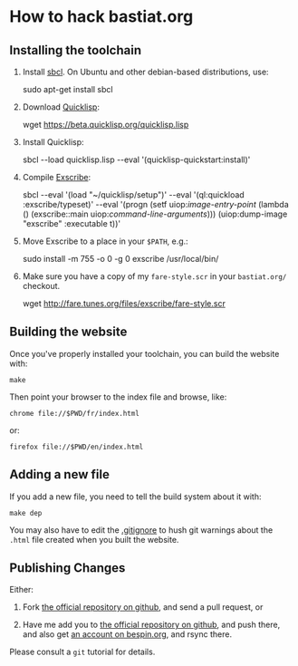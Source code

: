 How to hack bastiat.org
=======================

Installing the toolchain
------------------------

  1. Install [sbcl](http://sbcl.org/). On Ubuntu and other debian-based distributions, use:

        sudo apt-get install sbcl

  2. Download [Quicklisp](https://www.quicklisp.org/beta/):

        wget https://beta.quicklisp.org/quicklisp.lisp

  3. Install Quicklisp:

        sbcl --load quicklisp.lisp --eval '(quicklisp-quickstart:install)'

  4. Compile [Exscribe](http://cliki.net/Exscribe):

        sbcl --eval '(load "~/quicklisp/setup")' --eval '(ql:quickload :exscribe/typeset)' --eval '(progn (setf uiop:*image-entry-point* (lambda () (exscribe::main uiop:*command-line-arguments*))) (uiop:dump-image "exscribe" :executable t))'

  5. Move Exscribe to a place in your `$PATH`, e.g.:

        sudo install -m 755 -o 0 -g 0 exscribe /usr/local/bin/

  6. Make sure you have a copy of my `fare-style.scr` in your `bastiat.org/` checkout.

        wget http://fare.tunes.org/files/exscribe/fare-style.scr


Building the website
--------------------

Once you've properly installed your toolchain, you can build the website with:

	make

Then point your browser to the index file and browse, like:

    chrome file://$PWD/fr/index.html

or:

    firefox file://$PWD/en/index.html


Adding a new file
-----------------

If you add a new file, you need to tell the build system about it with:

	make dep

You may also have to edit the [.gitignore](.gitignore) to hush git
warnings about the `.html` file created when you built the website.


Publishing Changes
------------------

Either:

   1. Fork [the official repository on github](http://github.com/fare/bastiat.org),
      and send a pull request, or

   2. Have me add you to [the official repository on github](http://github.com/fare/bastiat.org),
      and push there, and also
	  get [an account on bespin.org](bespin.org/application.html),
	  and rsync there.

Please consult a `git` tutorial for details.
